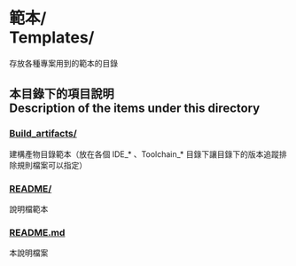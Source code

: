 # 範本/<br />Templates/
存放各種專案用到的範本的目錄

## 本目錄下的項目說明<br />Description of the items under this directory
### [Build_artifacts/](Build_artifacts/)
建構產物目錄範本（放在各個 IDE_* 、Toolchain_* 目錄下讓目錄下的版本追蹤排除規則檔案可以指定）

### [README/](README/)
說明檔範本
	
### [README.md](README.md)
本說明檔案
